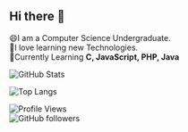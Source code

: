 
## Hi there 👋
😄I am a Computer Science Undergraduate.<br>
🔭I love learning new Technologies. <br>
🌱Currently Learning **C, JavaScript, PHP, Java** <br>

![GitHub Stats](https://github-readme-stats.vercel.app/api?username=DilshaKalpani&show_icons=true&theme=radical)<br>

![Top Langs](https://github-readme-stats.vercel.app/api/top-langs/?username=DilshaKalpani&layout=compact)<br>

![Profile Views](https://komarev.com/ghpvc/?username=DilshaKalpani&color=blue)<br>
![GitHub followers](https://img.shields.io/github/followers/DilshaKalpani?label=Followers&style=social)<br>



<!--
**DilshaKalpani/DilshaKalpani** is a ✨ _special_ ✨ repository because its `README.md` (this file) appears on your GitHub profile.

Here are some ideas to get you started:

- 🔭 I’m currently working on ...
- 🌱 I’m currently learning ...
- 👯 I’m looking to collaborate on ...
- 🤔 I’m looking for help with ...
- 💬 Ask me about ...
- 📫 How to reach me: ...
- 😄 Pronouns: ...
- ⚡ Fun fact: ...
-->
